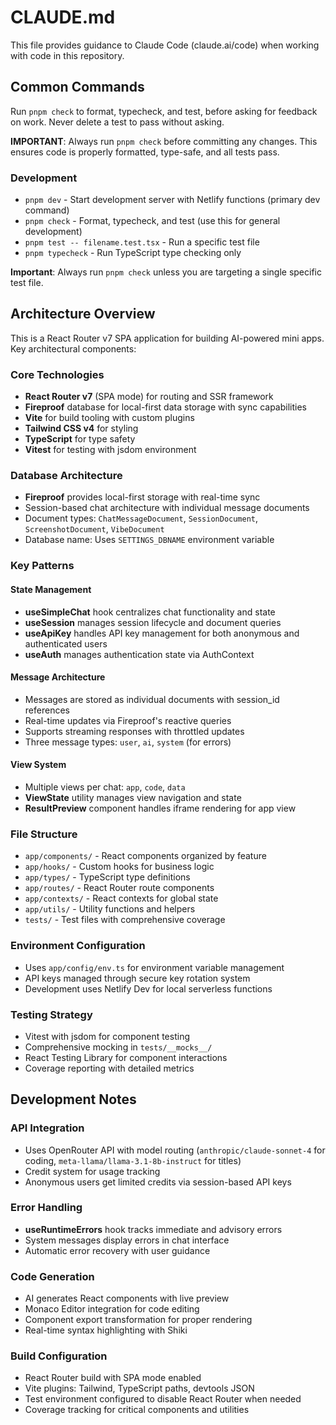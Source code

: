 # CLAUDE.md

This file provides guidance to Claude Code (claude.ai/code) when working with code in this repository.

## Common Commands

Run `pnpm check` to format, typecheck, and test, before asking for feedback on work. Never delete a test to pass without asking.

**IMPORTANT**: Always run `pnpm check` before committing any changes. This ensures code is properly formatted, type-safe, and all tests pass.

### Development

- `pnpm dev` - Start development server with Netlify functions (primary dev command)
- `pnpm check` - Format, typecheck, and test (use this for general development)
- `pnpm test -- filename.test.tsx` - Run a specific test file
- `pnpm typecheck` - Run TypeScript type checking only

**Important**: Always run `pnpm check` unless you are targeting a single specific test file.

## Architecture Overview

This is a React Router v7 SPA application for building AI-powered mini apps. Key architectural components:

### Core Technologies

- **React Router v7** (SPA mode) for routing and SSR framework
- **Fireproof** database for local-first data storage with sync capabilities
- **Vite** for build tooling with custom plugins
- **Tailwind CSS v4** for styling
- **TypeScript** for type safety
- **Vitest** for testing with jsdom environment

### Database Architecture

- **Fireproof** provides local-first storage with real-time sync
- Session-based chat architecture with individual message documents
- Document types: `ChatMessageDocument`, `SessionDocument`, `ScreenshotDocument`, `VibeDocument`
- Database name: Uses `SETTINGS_DBNAME` environment variable

### Key Patterns

#### State Management

- **useSimpleChat** hook centralizes chat functionality and state
- **useSession** manages session lifecycle and document queries
- **useApiKey** handles API key management for both anonymous and authenticated users
- **useAuth** manages authentication state via AuthContext

#### Message Architecture

- Messages are stored as individual documents with session_id references
- Real-time updates via Fireproof's reactive queries
- Supports streaming responses with throttled updates
- Three message types: `user`, `ai`, `system` (for errors)

#### View System

- Multiple views per chat: `app`, `code`, `data`
- **ViewState** utility manages view navigation and state
- **ResultPreview** component handles iframe rendering for app view

### File Structure

- `app/components/` - React components organized by feature
- `app/hooks/` - Custom hooks for business logic
- `app/types/` - TypeScript type definitions
- `app/routes/` - React Router route components
- `app/contexts/` - React contexts for global state
- `app/utils/` - Utility functions and helpers
- `tests/` - Test files with comprehensive coverage

### Environment Configuration

- Uses `app/config/env.ts` for environment variable management
- API keys managed through secure key rotation system
- Development uses Netlify Dev for local serverless functions

### Testing Strategy

- Vitest with jsdom for component testing
- Comprehensive mocking in `tests/__mocks__/`
- React Testing Library for component interactions
- Coverage reporting with detailed metrics

## Development Notes

### API Integration

- Uses OpenRouter API with model routing (`anthropic/claude-sonnet-4` for coding, `meta-llama/llama-3.1-8b-instruct` for titles)
- Credit system for usage tracking
- Anonymous users get limited credits via session-based API keys

### Error Handling

- **useRuntimeErrors** hook tracks immediate and advisory errors
- System messages display errors in chat interface
- Automatic error recovery with user guidance

### Code Generation

- AI generates React components with live preview
- Monaco Editor integration for code editing
- Component export transformation for proper rendering
- Real-time syntax highlighting with Shiki

### Build Configuration

- React Router build with SPA mode enabled
- Vite plugins: Tailwind, TypeScript paths, devtools JSON
- Test environment configured to disable React Router when needed
- Coverage tracking for critical components and utilities
